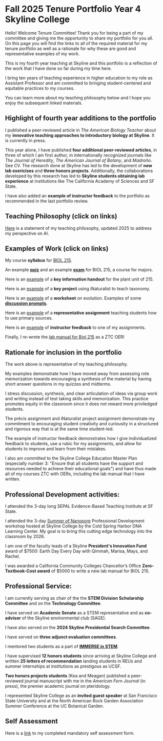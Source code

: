 # Fall 2025 Tenure Portfolio Year 4 Skyline College
Hello! Welcome Tenure Committee! Thank you for being a part of my committee and giving me the opportunity to share my portfolio for you all. On this page you will find the links to all of the required material for my tenure portfolio as well as a rationale for why these are good and representative examples of my work.

This is my fourth year teaching at Skyline and this portfolio is a reflection of the work that I have done so far during my time here.

I bring ten years of teaching experience in higher education to my role as Assistant Professor and am committed to bringing student-centered and equitable practices to my courses.

You can learn more about my teaching philosophy below and I hope you enjoy the subsequent linked materials.

## Highlight of fourth year additions to the portfolio
I published a peer-reviewed article in _The American Biology Teacher_ about my **innovative teaching approaches to introductory biology at Skyline**. It is currently in press.

This year alone, I have published **four additional peer-reviewed articles**, in three of which I am first author, in internationally recognized journals like _The Journal of Heredity_, _The American Journal of Botany_, and _Madroño_. See CV. The research done at Skyline has led to the development of **new lab exericises** and **three honors projects**. Additionally, the collaborations developed by this research has led to **Skyline students obtaining lab experience** at institutions like The California Academy of Sciences and SF State. 

I have also added an **example of instructor feedback** to the portfolio as recommended in the last portfolio review. 

## Teaching Philosophy (click on links)
[Here](https://michaelsongagradstudent.github.io/blog/2022/10/12/Teaching-Philosophy) is a statement of my teaching philosophy, updated 2025 to address my perspective on AI.

## Examples of Work (click on links)
My course **syllabus** for [BIOL 215]([https://drive.google.com/file/d/1ygOtrPWUWbjW4ADPwr--O9_1qZBOG4yl/view?usp=share_link](https://drive.google.com/file/d/10yTaEkavkgBJ79hh4e5lvdJF9pSYorvL/view?usp=share_link)).

An example [**quiz**](https://docs.google.com/document/d/17ZmRxWAb_cKlTx-JnSZnlXm9Va3vEMhlCBK12pAomiY/edit) and an example [**exam**](https://docs.google.com/document/d/1lC5AeCmI0t33ETkdXTxg9vuZ2owGJzqewRwQGsHMZKM/edit?usp=sharing) for BIOL 215, a course for majors.

Here is an [example](https://docs.google.com/document/d/1ywlnEgnYV2Vggj7n-1m5OEO_ZWs6wu-vrDRBSv6F2iU/edit) of a **key information handout** for the plant unit of 215.

Here is an [example](https://docs.google.com/document/d/1QoWNUp9wRhnoJojbyO5xOWYRZJmgGQ4j_pJcl1heT4A/edit?usp=share_link) of a **key project** using iNaturalist to teach taxonomy.

Here is an [example](https://drive.google.com/file/d/1QLZlE3EsxK2jbkM2j-vxt9KMZcyQVTzO/view?usp=share_link) of a **worksheet** on evolution.
Examples of some [**discussion prompts**](https://docs.google.com/document/d/13_huUnvvpwsLPTrLrJftVhgqu3tMY7coWDtT8DXxWws/edit).

Here is an [example](https://docs.google.com/document/d/10UEZ4T8RxxcloNn33e4X_crX-FDMIaiPlDxDUL5IB7U/edit#heading=h.si8b46euu0k7) of a **representative assignment** teaching students how to use primary sources.

Here is an [example](https://docs.google.com/document/d/1ISmoC403ucK_3CUu9NNwZGIDH1cnNnXr543tawZyJUk/edit?usp=sharing) of **instructor feedback** to one of my assignments. 

Finally, I re-wrote the [lab manual for Biol 215](https://drive.google.com/file/d/17NYHa7MvVQS5i2gXrjhKe61Pgp_4NW0e/view?usp=sharing) as a ZTC OER!

## Rationale for inclusion in the portfolio

The work above is representative of my teaching philosophy.

My examples demonstrate how I have moved away from assessing rote memorization towards encouraging a synthesis of the material by having short answer questions in my quizzes and midterms.

I stress discussion, synthesis, and clear articulation of ideas via group work and writing instead of test taking skills and memorization. This practice promotes equity in the classroom since it does not reward more priviledged students.

The précis assignment and iNaturalist project assignment demonstrate my commitment to encouraging student creativity and curiousity in a structured and rigorous way that is at the same time student-led.

The example of instructor feedback demonstrates how I give individualized feedback to students, use a rubic for my assignments, and allow for students to improve and learn from their mistakes.

I also am committed to the Skyline College Education Master Plan (especially number 3: "Ensure that all students have the support and resources needed to achieve their educational goals") and have thus made all of my courses ZTC with OERs, including the lab manual that I have written.  

## Professional Development activities:

I attended the 3-day long SEPAL Evidence-Based Teaching Institute at SF State.

I attended the 3-day [Summer of Nanopore](https://dnalc.cshl.edu/email/2024-summer-nanopore-sequencing/) Professional Development workshop hosted at Skyline College by the Cold Spring Harbor DNA Learning Center. My goal is to bring this cutting edge technology into the classroom by 2026.  

I am one of the faculty leads of a Skyline **President's Innovation Fund** award of $7500: Earth Day Every Day with Qimmah, Marisa, Mays, and Rachel.

I was awarded a California Community Colleges Chancellor’s Office **Zero-Textbook-Cost award** of $5000 to write a new lab manual for BIOL 215.

## Professional Service:

I am currently serving as chair of the the **STEM Division Scholarship Committee** and on the **Technology Committee**. 

I have served on **Academic Senate** as a STEM representative and as **co-advisor** of the Skyline environmental club (SAGE).

I have also served on the **2024 Skyline Presidential Search Committee**.

I have served on **three adjunct evaluation committees**. 

I mentored two students as a part of [**IMMERSE in STEM**](https://www.skylinecollege.edu/immerse/#:~:text=IMMERSE%20in%20STEM%20scholars%20will,address%20financial%20and%20academic%20barriers.).

I have supervised **12 honors students** since arriving at Skyline College and written **25 letters of recommendation** landing students in REUs and summer internships at institutions as prestigous as UCSF. 

**Two honors projects students** (Kea and Meagan) published a peer-reviewed journal manuscript with me in the _American Fern Journal_ (in press), the premier academic journal on pteridology. 

I represented Skyline College as an **invited guest speaker** at San Francisco State University and at the North American Rock Garden Association Summer Conference at the UC Botanical Garden. 

## Self Assessment

Here is a [link](https://drive.google.com/file/d/1a325GVeK_Rz2ebE8icsqm3Rh3TmXqdT-/view?usp=share_link) to my completed mandatory self assessment form.

